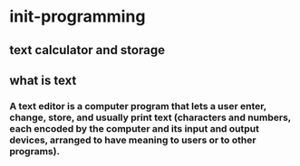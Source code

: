 # init-programming
## **text calculator and storage** 
 ## what is text 
 ###  A text editor is a computer program that lets a user enter, change, store, and usually print text (characters and numbers, each encoded by the computer and its input and output devices, arranged to have meaning to users or to other programs).
